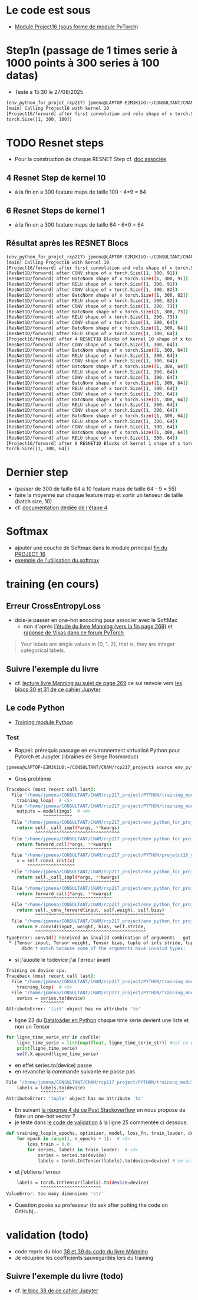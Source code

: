 # Le code est sous 
* [Module Project16 (sous forme de module PyTorch)](../../PYTHON/projetct16_module.py)
# Step1n (passage de 1 times serie à 1000 points à 300 series à 100 datas)
* Testé à 15:30 le 27/08/2025
```bash
(env_python_for_projet_rcp217) jpmena@LAPTOP-E2MJK1UO:~/CONSULTANT/CNAM/rcp217_project/PYTHON$ python projetct16_module.py 
[main] Calling Project16 with kernel 10
[Project16/forward] after first convolution and relu shape of x torch.Size([1, 300, 100])
torch.Size([1, 300, 100])
```
# TODO Resnet steps
* Pour la construction de chaque RESNET Step cf. [doc associée](./2-RESNET.md)
## 4 Resnet Step de kernel 10

* à la fin on a 300 feature maps de taille 100 - 4*9 = 64
## 6 Resnet Steps de kernel 1

* à la fin on a 300 feature maps de taille 64 - 6*0 = 64
## Résultat après les RESNET Blocs
```bash
(env_python_for_projet_rcp217) jpmena@LAPTOP-E2MJK1UO:~/CONSULTANT/CNAM/rcp217_project/PYTHON$ python projetct16_module.py 
[main] Calling Project16 with kernel 10
[Project16/forward] after first convolution and relu shape of x torch.Size([1, 300, 100])
[ResNet1D/forward] after CONV shape of x torch.Size([1, 300, 91])
[ResNet1D/forward] after BatcNorm shape of x torch.Size([1, 300, 91])
[ResNet1D/forward] after RELU shape of x torch.Size([1, 300, 91])
[ResNet1D/forward] after CONV shape of x torch.Size([1, 300, 82])
[ResNet1D/forward] after BatcNorm shape of x torch.Size([1, 300, 82])
[ResNet1D/forward] after RELU shape of x torch.Size([1, 300, 82])
[ResNet1D/forward] after CONV shape of x torch.Size([1, 300, 73])
[ResNet1D/forward] after BatcNorm shape of x torch.Size([1, 300, 73])
[ResNet1D/forward] after RELU shape of x torch.Size([1, 300, 73])
[ResNet1D/forward] after CONV shape of x torch.Size([1, 300, 64])
[ResNet1D/forward] after BatcNorm shape of x torch.Size([1, 300, 64])
[ResNet1D/forward] after RELU shape of x torch.Size([1, 300, 64])
[Project16/forward] after 4 RESNET1D Blocks of kernel 10 shape of x torch.Size([1, 300, 64])
[ResNet1D/forward] after CONV shape of x torch.Size([1, 300, 64])
[ResNet1D/forward] after BatcNorm shape of x torch.Size([1, 300, 64])
[ResNet1D/forward] after RELU shape of x torch.Size([1, 300, 64])
[ResNet1D/forward] after CONV shape of x torch.Size([1, 300, 64])
[ResNet1D/forward] after BatcNorm shape of x torch.Size([1, 300, 64])
[ResNet1D/forward] after RELU shape of x torch.Size([1, 300, 64])
[ResNet1D/forward] after CONV shape of x torch.Size([1, 300, 64])
[ResNet1D/forward] after BatcNorm shape of x torch.Size([1, 300, 64])
[ResNet1D/forward] after RELU shape of x torch.Size([1, 300, 64])
[ResNet1D/forward] after CONV shape of x torch.Size([1, 300, 64])
[ResNet1D/forward] after BatcNorm shape of x torch.Size([1, 300, 64])
[ResNet1D/forward] after RELU shape of x torch.Size([1, 300, 64])
[ResNet1D/forward] after CONV shape of x torch.Size([1, 300, 64])
[ResNet1D/forward] after BatcNorm shape of x torch.Size([1, 300, 64])
[ResNet1D/forward] after RELU shape of x torch.Size([1, 300, 64])
[ResNet1D/forward] after CONV shape of x torch.Size([1, 300, 64])
[ResNet1D/forward] after BatcNorm shape of x torch.Size([1, 300, 64])
[ResNet1D/forward] after RELU shape of x torch.Size([1, 300, 64])
[Project16/forward] after 6 RESNET1D Blocks of kernel 1 shape of x torch.Size([1, 300, 64])
torch.Size([1, 300, 64])
```
# Dernier step 
* (passer de 300 de taille 64 à 10 feature maps de taille 64 - 9 = 55)
* faire la moyenne sur chaque feature map et sortir un tenseur de taille (batch size, 10)
* cf. [documentation dédiée de l'étape 4](./4-AVERAGING.md)
# Softmax
* ajouter une couche de Softmax dans le module principal [fin du PROJECT 16](../../PYTHON/projetct16_module.py)
* [exemple de l'utilisation du softmax](https://how.dev/answers/what-is-pytorch-softmax)
# training (en cours)
## Erreur CrossEntropyLoss
* dois-je passer en one-hot encoding pour associer avec le SoftMax
  * non d'après [l'étude du livre Manning (vers la fin page 269)](./0-PYTHON_LECTURE.md) et [raponse de Vikas dans ce forum PyTorch](https://discuss.pytorch.org/t/is-this-the-right-way-to-use-cross-entropyloss/63066)
> Your labels are single values in {0, 1, 2}, that is, they are integer categorical labels.
## Suivre l'exemple du livre
* cf. [lecture livre Manning au sujet de page 269](./0-PYTHON_LECTURE.md) ce sui renvoie vers [les blocs 30 et 31 de ce cahier Jupyter](https://github.com/deep-learning-with-pytorch/dlwpt-code/blob/master/p1ch8/1_convolution.ipynb)
## Le code Python
* [Training module Python](../../PYTHON/training_module.py)
### Test
* Rappel: prérequis passage en environnement virtualisé Python pour Pytorch et Jupyter (librairies de Serge Rosmorduc)
```bash
jpmena@LAPTOP-E2MJK1UO:~/CONSULTANT/CNAM/rcp217_project$ source env_python_for_projet_rcp217/bin/activate
```
* Gros problème
```bash
Traceback (most recent call last):
  File "/home/jpmena/CONSULTANT/CNAM/rcp217_project/PYTHON/training_module.py", line 41, in <module>
    training_loop(  # <5>
  File "/home/jpmena/CONSULTANT/CNAM/rcp217_project/PYTHON/training_module.py", line 16, in training_loop
    outputs = model(imgs)  # <4>
              ^^^^^^^^^^^
  File "/home/jpmena/CONSULTANT/CNAM/rcp217_project/env_python_for_projet_rcp217/lib/python3.12/site-packages/torch/nn/modules/module.py", line 1511, in _wrapped_call_impl
    return self._call_impl(*args, **kwargs)
           ^^^^^^^^^^^^^^^^^^^^^^^^^^^^^^^^
  File "/home/jpmena/CONSULTANT/CNAM/rcp217_project/env_python_for_projet_rcp217/lib/python3.12/site-packages/torch/nn/modules/module.py", line 1520, in _call_impl
    return forward_call(*args, **kwargs)
           ^^^^^^^^^^^^^^^^^^^^^^^^^^^^^
  File "/home/jpmena/CONSULTANT/CNAM/rcp217_project/PYTHON/projetct16_module.py", line 42, in forward
    x = self.conv1_init(x)
        ^^^^^^^^^^^^^^^^^^
  File "/home/jpmena/CONSULTANT/CNAM/rcp217_project/env_python_for_projet_rcp217/lib/python3.12/site-packages/torch/nn/modules/module.py", line 1511, in _wrapped_call_impl
    return self._call_impl(*args, **kwargs)
           ^^^^^^^^^^^^^^^^^^^^^^^^^^^^^^^^
  File "/home/jpmena/CONSULTANT/CNAM/rcp217_project/env_python_for_projet_rcp217/lib/python3.12/site-packages/torch/nn/modules/module.py", line 1520, in _call_impl
    return forward_call(*args, **kwargs)
           ^^^^^^^^^^^^^^^^^^^^^^^^^^^^^
  File "/home/jpmena/CONSULTANT/CNAM/rcp217_project/env_python_for_projet_rcp217/lib/python3.12/site-packages/torch/nn/modules/conv.py", line 310, in forward
    return self._conv_forward(input, self.weight, self.bias)
           ^^^^^^^^^^^^^^^^^^^^^^^^^^^^^^^^^^^^^^^^^^^^^^^^^
  File "/home/jpmena/CONSULTANT/CNAM/rcp217_project/env_python_for_projet_rcp217/lib/python3.12/site-packages/torch/nn/modules/conv.py", line 306, in _conv_forward
    return F.conv1d(input, weight, bias, self.stride,
           ^^^^^^^^^^^^^^^^^^^^^^^^^^^^^^^^^^^^^^^^^^
TypeError: conv1d() received an invalid combination of arguments - got (list, Parameter, NoneType, tuple, tuple, tuple, int), but expected one of:
 * (Tensor input, Tensor weight, Tensor bias, tuple of ints stride, tuple of ints padding, tuple of ints dilation, int groups)
      didn't match because some of the arguments have invalid types:
```
* si j'auoute le todevice j'ai l'erreur avant
```bash
Training on device cpu.
Traceback (most recent call last):
  File "/home/jpmena/CONSULTANT/CNAM/rcp217_project/PYTHON/training_module.py", line 45, in <module>
    training_loop(  # <5>
  File "/home/jpmena/CONSULTANT/CNAM/rcp217_project/PYTHON/training_module.py", line 16, in training_loop
    series = series.to(device)
             ^^^^^^^^^
AttributeError: 'list' object has no attribute 'to'
```
* ligne 23 du [Dataloader en Python](../../PYTHON/dataloader_creation.py) chaque time serie devient une liste et non un Tensor
```python
for ligne_time_serie_str in csvFile:
    ligne_time_serie = list(map(float, ligne_time_serie_str)) #est ce que cela ne devrait pas t'il être un Tenseur
    print(ligne_time_serie)
    self.X.append(ligne_time_serie)
```
* en effet series.to(device) passe
* en revanche la commande suivante ne passe pas
```bash
File "/home/jpmena/CONSULTANT/CNAM/rcp217_project/PYTHON/training_module.py", line 17, in training_loop
    labels = labels.to(device)
             ^^^^^^^^^
AttributeError: 'tuple' object has no attribute 'to'
```
* En suivant [la réponse 4 de ce Post Stackoverflow](https://stackoverflow.com/questions/63825841/attributeerror-tuple-has-no-attribute-to) on nous propose de faire un one-hot vector ?
* je teste dans [le code de validation](../../PYTHON/validation_module.py) à la ligne 25 commentée ci dessous:
```python
def training_loop(n_epochs, optimizer, model, loss_fn, train_loader, device):
    for epoch in range(1, n_epochs + 1):  # <2>
        loss_train = 0.0
        for series, labels in train_loader:  # <3>
            series = series.to(device)
            labels = torch.IntTensor(labels).to(device=device) # en suivant le lien StackOverflow
```
* et j'obtiens l'erreur
```bash
    labels = torch.IntTensor(labels).to(device=device)
             ^^^^^^^^^^^^^^^^^^^^^^^
ValueError: too many dimensions 'str'
```
* Question posée au professeur (to ask after putting the code on GitHub)...
# validation (todo)
* code repris du bloc [38 et 39 du code du livre MAnning](https://github.com/deep-learning-with-pytorch/dlwpt-code/blob/master/p1ch8/1_convolution.ipynb)
* Je récupère les coefficients sauvegardés lors du training
## Suivre l'exemple du livre (todo)
* cf. [le bloc 38 de ce cahier Jupyter](https://github.com/deep-learning-with-pytorch/dlwpt-code/blob/master/p1ch8/1_convolution.ipynb)